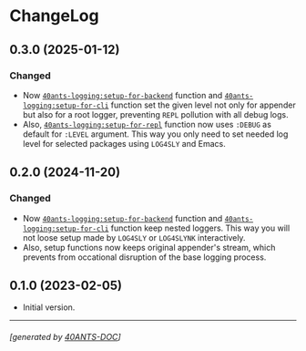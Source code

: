 <a id="x-2840ANTS-LOGGING-DOCS-2FCHANGELOG-3A-40CHANGELOG-2040ANTS-DOC-2FLOCATIVES-3ASECTION-29"></a>

# ChangeLog

<a id="x-2840ANTS-LOGGING-DOCS-2FCHANGELOG-3A-3A-7C0-2E3-2E0-7C-2040ANTS-DOC-2FLOCATIVES-3ASECTION-29"></a>

## 0.3.0 (2025-01-12)

<a id="changed"></a>

### Changed

* Now [`40ants-logging:setup-for-backend`][d0af] function and [`40ants-logging:setup-for-cli`][78f4] function set the given level not only for appender but also for a root logger, preventing `REPL` pollution with all debug logs.
* Also, [`40ants-logging:setup-for-repl`][d1f2] function now uses `:DEBUG` as default for `:LEVEL` argument. This way you only need to set needed log level for selected packages using `LOG4SLY` and Emacs.

<a id="x-2840ANTS-LOGGING-DOCS-2FCHANGELOG-3A-3A-7C0-2E2-2E0-7C-2040ANTS-DOC-2FLOCATIVES-3ASECTION-29"></a>

## 0.2.0 (2024-11-20)

<a id="changed"></a>

### Changed

* Now [`40ants-logging:setup-for-backend`][d0af] function and [`40ants-logging:setup-for-cli`][78f4] function keep nested loggers. This way you will not loose setup made by `LOG4SLY` or `LOG4SLYNK` interactively.
* Also, setup functions now keeps original appender's stream, which prevents from occational disruption of the base logging process.

<a id="x-2840ANTS-LOGGING-DOCS-2FCHANGELOG-3A-3A-7C0-2E1-2E0-7C-2040ANTS-DOC-2FLOCATIVES-3ASECTION-29"></a>

## 0.1.0 (2023-02-05)

* Initial version.


[d0af]: https://40ants.com/logging/#x-2840ANTS-LOGGING-3ASETUP-FOR-BACKEND-20FUNCTION-29
[78f4]: https://40ants.com/logging/#x-2840ANTS-LOGGING-3ASETUP-FOR-CLI-20FUNCTION-29
[d1f2]: https://40ants.com/logging/#x-2840ANTS-LOGGING-3ASETUP-FOR-REPL-20FUNCTION-29

* * *
###### [generated by [40ANTS-DOC](https://40ants.com/doc/)]
